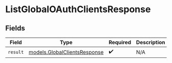 # ListGlobalOAuthClientsResponse


## Fields

| Field                                                              | Type                                                               | Required                                                           | Description                                                        |
| ------------------------------------------------------------------ | ------------------------------------------------------------------ | ------------------------------------------------------------------ | ------------------------------------------------------------------ |
| `result`                                                           | [models.GlobalClientsResponse](../models/globalclientsresponse.md) | :heavy_check_mark:                                                 | N/A                                                                |
